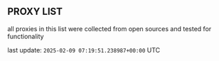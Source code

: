 ## PROXY LIST

all proxies in this list were collected from open sources and tested for functionality

last update: `2025-02-09 07:19:51.238987+00:00` UTC